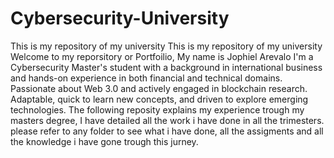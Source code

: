 # Cybersecurity-University
This is my repository of my university 
This is my repository of my university Welcome to my reporsitory or Portfoilio, My name is Jophiel Arevalo I'm a Cybersecurity Master's student with a background in international business and hands-on experience in both financial and technical domains. Passionate about Web 3.0 and actively engaged in blockchain research. Adaptable, quick to learn new concepts, and driven to explore emerging technologies. The following reposity explains my experience trough my masters degree, I have detailed all the work i have done in all the trimesters. please refer to any folder to see what i have done, all the assigments and all the knowledge i have gone trough this jurney.
